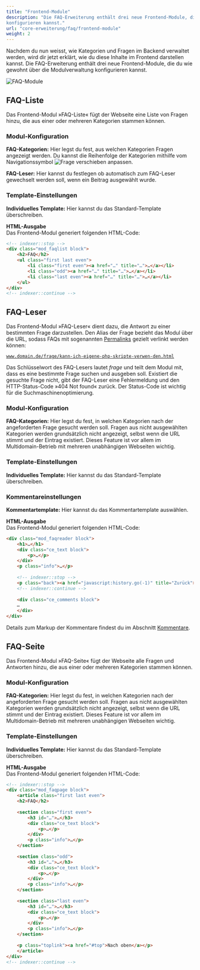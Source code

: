 ```yaml
---
title: "Frontend-Module"
description: "Die FAQ-Erweiterung enthält drei neue Frontend-Module, die du wie gewohnt über die Modulverwaltung 
konfigurieren kannst."
url: "core-erweiterung/faq/frontend-module"
weight: 2
---
```


Nachdem du nun weisst, wie Kategorien und Fragen im Backend verwaltet werden, wird dir jetzt erklärt, wie du diese 
Inhalte im Frontend darstellen kannst. Die FAQ-Erweiterung enthält drei neue Frontend-Module, die du wie gewohnt über 
die Modulverwaltung konfigurieren kannst.

![FAQ-Module](/core-extensions/faq/images/de/faq-module.png)


## FAQ-Liste

Das Frontend-Modul »FAQ-Liste« fügt der Webseite eine Liste von Fragen hinzu, die aus einer oder mehreren Kategorien 
stammen können.


### Modul-Konfiguration

**FAQ-Kategorien:** Hier legst du fest, aus welchen Kategorien Fragen angezeigt werden. Du kannst die Reihenfolge der 
Kategorien mithilfe vom Navigationssymbol ![Frage verschieben](/icons/drag.svg?classes=icon "Frage verschieben") 
anpassen.
  
**FAQ-Leser:** Hier kannst du festlegen ob automatisch zum FAQ-Leser gewechselt werden soll, wenn ein Beitrag 
ausgewählt wurde.


### Template-Einstellungen

**Individuelles Template:** Hier kannst du das Standard-Template überschreiben.

**HTML-Ausgabe**  
Das Frontend-Modul generiert folgenden HTML-Code:

```html
<!-- indexer::stop -->
<div class="mod_faqlist block">
    <h2>FAQ</h2>
    <ul class="first last even">
        <li class="first even"><a href="…" title="…">…</a></li>
        <li class="odd"><a href="…" title="…">…</a></li>
        <li class="last even"><a href="…" title="…">…</a></li>
    </ul>
</div>
<!-- indexer::continue -->
```


## FAQ-Leser

Das Frontend-Modul »FAQ-Leser« dient dazu, die Antwort zu einer bestimmten Frage darzustellen. Den Alias der Frage 
bezieht das Modul über die URL, sodass FAQs mit sogenannten [Permalinks](https://de.wikipedia.org/wiki/Permalink) 
gezielt verlinkt werden können:

<code>www.domain.de/frage/kann-ich-eigene-php-skripte-verwen-den.html</code>

Das Schlüsselwort des FAQ-Lesers lautet *frage* und teilt dem Modul mit, dass es eine bestimmte Frage suchen und 
ausgeben soll. Existiert die gesuchte Frage nicht, gibt der FAQ-Leser eine Fehlermeldung und den HTTP-Status-Code 
»404 Not found« zurück. Der Status-Code ist wichtig für die Suchmaschinenoptimierung.


### Modul-Konfiguration

**FAQ-Kategorien:** Hier legst du fest, in welchen Kategorien nach der angeforderten Frage gesucht werden soll. Fragen 
aus nicht ausgewählten Kategorien werden grundsätzlich nicht angezeigt, selbst wenn die URL stimmt und der Eintrag 
existiert. Dieses Feature ist vor allem im Multidomain-Betrieb mit mehreren unabhängigen Webseiten wichtig.


### Template-Einstellungen

**Individuelles Template:** Hier kannst du das Standard-Template überschreiben.


### Kommentareinstellungen

**Kommentartemplate:** Hier kannst du das Kommentartemplate auswählen.

**HTML-Ausgabe**  
Das Frontend-Modul generiert folgenden HTML-Code:

```html
<div class="mod_faqreader block">
    <h1>…</h1>
    <div class="ce_text block">
        <p>…</p> 
    </div>
    <p class="info">…</p>
    
    <!-- indexer::stop -->
    <p class="back"><a href="javascript:history.go(-1)" title="Zurück">Zurück</a></p>
    <!-- indexer::continue -->
    
    <div class="ce_comments block">
    …
    </div>
</div>
```

Details zum Markup der Kommentare findest du im Abschnitt 
[Kommentare](../../../artikelverwaltung/inhaltselemente/#kommentare).


## FAQ-Seite

Das Frontend-Modul »FAQ-Seite« fügt der Webseite alle Fragen und Antworten hinzu, die aus einer oder mehreren 
Kategorien stammen können.

### Modul-Konfiguration

**FAQ-Kategorien:** Hier legst du fest, in welchen Kategorien nach der angeforderten Frage gesucht werden soll. Fragen 
aus nicht ausgewählten Kategorien werden grundsätzlich nicht angezeigt, selbst wenn die URL stimmt und der Eintrag 
existiert. Dieses Feature ist vor allem im Multidomain-Betrieb mit mehreren unabhängigen Webseiten wichtig.


### Template-Einstellungen

**Individuelles Template:** Hier kannst du das Standard-Template überschreiben.

**HTML-Ausgabe**  
Das Frontend-Modul generiert folgenden HTML-Code:

```html
<!-- indexer::stop -->
<div class="mod_faqpage block">
    <article class="first last even">
    <h2>FAQ</h2>
    
    <section class="first even">
        <h3 id="…">…</h3>
        <div class="ce_text block">
            <p>…</p>
        </div>
        <p class="info">…</p>
    </section>
    
    <section class="odd">
        <h3 id="…">…</h3>
        <div class="ce_text block">
            <p>…</p>
        </div>
        <p class="info">…</p>
    </section>
    
    <section class="last even">
        <h3 id="…">…</h3>
        <div class="ce_text block">
            <p>…</p>
        </div>
        <p class="info">…</p>
    </section>
    
    <p class="toplink"><a href="#top">Nach oben</a></p>
    </article>
</div>
<!-- indexer::continue -->
```
